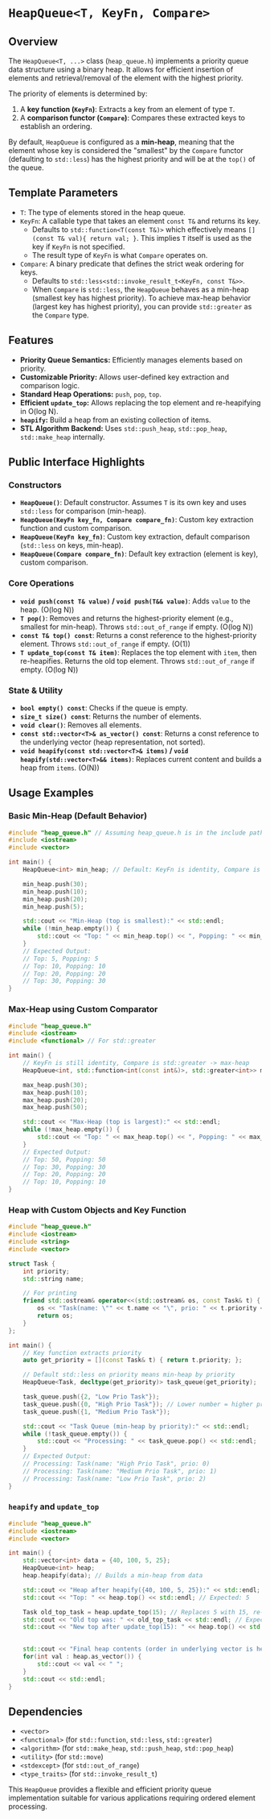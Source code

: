 # `HeapQueue<T, KeyFn, Compare>`

## Overview

The `HeapQueue<T, ...>` class (`heap_queue.h`) implements a priority queue data structure using a binary heap. It allows for efficient insertion of elements and retrieval/removal of the element with the highest priority.

The priority of elements is determined by:
1.  A **key function (`KeyFn`)**: Extracts a key from an element of type `T`.
2.  A **comparison functor (`Compare`)**: Compares these extracted keys to establish an ordering.

By default, `HeapQueue` is configured as a **min-heap**, meaning that the element whose key is considered the "smallest" by the `Compare` functor (defaulting to `std::less`) has the highest priority and will be at the `top()` of the queue.

## Template Parameters

-   `T`: The type of elements stored in the heap queue.
-   `KeyFn`: A callable type that takes an element `const T&` and returns its key.
    -   Defaults to `std::function<T(const T&)>` which effectively means `[](const T& val){ return val; }`. This implies `T` itself is used as the key if `KeyFn` is not specified.
    -   The result type of `KeyFn` is what `Compare` operates on.
-   `Compare`: A binary predicate that defines the strict weak ordering for keys.
    -   Defaults to `std::less<std::invoke_result_t<KeyFn, const T&>>`.
    -   When `Compare` is `std::less`, the `HeapQueue` behaves as a min-heap (smallest key has highest priority). To achieve max-heap behavior (largest key has highest priority), you can provide `std::greater` as the `Compare` type.

## Features

-   **Priority Queue Semantics:** Efficiently manages elements based on priority.
-   **Customizable Priority:** Allows user-defined key extraction and comparison logic.
-   **Standard Heap Operations:** `push`, `pop`, `top`.
-   **Efficient `update_top`:** Allows replacing the top element and re-heapifying in O(log N).
-   **`heapify`:** Build a heap from an existing collection of items.
-   **STL Algorithm Backend:** Uses `std::push_heap`, `std::pop_heap`, `std::make_heap` internally.

## Public Interface Highlights

### Constructors
-   **`HeapQueue()`**: Default constructor. Assumes `T` is its own key and uses `std::less` for comparison (min-heap).
-   **`HeapQueue(KeyFn key_fn, Compare compare_fn)`**: Custom key extraction function and custom comparison.
-   **`HeapQueue(KeyFn key_fn)`**: Custom key extraction, default comparison (`std::less` on keys, min-heap).
-   **`HeapQueue(Compare compare_fn)`**: Default key extraction (element is key), custom comparison.

### Core Operations
-   **`void push(const T& value)` / `void push(T&& value)`**: Adds `value` to the heap. (O(log N))
-   **`T pop()`**: Removes and returns the highest-priority element (e.g., smallest for min-heap). Throws `std::out_of_range` if empty. (O(log N))
-   **`const T& top() const`**: Returns a const reference to the highest-priority element. Throws `std::out_of_range` if empty. (O(1))
-   **`T update_top(const T& item)`**: Replaces the top element with `item`, then re-heapifies. Returns the old top element. Throws `std::out_of_range` if empty. (O(log N))

### State & Utility
-   **`bool empty() const`**: Checks if the queue is empty.
-   **`size_t size() const`**: Returns the number of elements.
-   **`void clear()`**: Removes all elements.
-   **`const std::vector<T>& as_vector() const`**: Returns a const reference to the underlying vector (heap representation, not sorted).
-   **`void heapify(const std::vector<T>& items)` / `void heapify(std::vector<T>&& items)`**: Replaces current content and builds a heap from `items`. (O(N))

## Usage Examples

### Basic Min-Heap (Default Behavior)

```cpp
#include "heap_queue.h" // Assuming heap_queue.h is in the include path
#include <iostream>
#include <vector>

int main() {
    HeapQueue<int> min_heap; // Default: KeyFn is identity, Compare is std::less -> min-heap

    min_heap.push(30);
    min_heap.push(10);
    min_heap.push(20);
    min_heap.push(5);

    std::cout << "Min-Heap (top is smallest):" << std::endl;
    while (!min_heap.empty()) {
        std::cout << "Top: " << min_heap.top() << ", Popping: " << min_heap.pop() << std::endl;
    }
    // Expected Output:
    // Top: 5, Popping: 5
    // Top: 10, Popping: 10
    // Top: 20, Popping: 20
    // Top: 30, Popping: 30
}
```

### Max-Heap using Custom Comparator

```cpp
#include "heap_queue.h"
#include <iostream>
#include <functional> // For std::greater

int main() {
    // KeyFn is still identity, Compare is std::greater -> max-heap
    HeapQueue<int, std::function<int(const int&)>, std::greater<int>> max_heap;

    max_heap.push(30);
    max_heap.push(10);
    max_heap.push(20);
    max_heap.push(50);

    std::cout << "Max-Heap (top is largest):" << std::endl;
    while (!max_heap.empty()) {
        std::cout << "Top: " << max_heap.top() << ", Popping: " << max_heap.pop() << std::endl;
    }
    // Expected Output:
    // Top: 50, Popping: 50
    // Top: 30, Popping: 30
    // Top: 20, Popping: 20
    // Top: 10, Popping: 10
}
```

### Heap with Custom Objects and Key Function

```cpp
#include "heap_queue.h"
#include <iostream>
#include <string>
#include <vector>

struct Task {
    int priority;
    std::string name;

    // For printing
    friend std::ostream& operator<<(std::ostream& os, const Task& t) {
        os << "Task(name: \"" << t.name << "\", prio: " << t.priority << ")";
        return os;
    }
};

int main() {
    // Key function extracts priority
    auto get_priority = [](const Task& t) { return t.priority; };

    // Default std::less on priority means min-heap by priority
    HeapQueue<Task, decltype(get_priority)> task_queue(get_priority);

    task_queue.push({2, "Low Prio Task"});
    task_queue.push({0, "High Prio Task"}); // Lower number = higher priority for min-heap
    task_queue.push({1, "Medium Prio Task"});

    std::cout << "Task Queue (min-heap by priority):" << std::endl;
    while (!task_queue.empty()) {
        std::cout << "Processing: " << task_queue.pop() << std::endl;
    }
    // Expected Output:
    // Processing: Task(name: "High Prio Task", prio: 0)
    // Processing: Task(name: "Medium Prio Task", prio: 1)
    // Processing: Task(name: "Low Prio Task", prio: 2)
}
```

### `heapify` and `update_top`

```cpp
#include "heap_queue.h"
#include <iostream>
#include <vector>

int main() {
    std::vector<int> data = {40, 100, 5, 25};
    HeapQueue<int> heap;
    heap.heapify(data); // Builds a min-heap from data

    std::cout << "Heap after heapify({40, 100, 5, 25}):" << std::endl;
    std::cout << "Top: " << heap.top() << std::endl; // Expected: 5

    Task old_top_task = heap.update_top(15); // Replaces 5 with 15, re-heapifies
    std::cout << "Old top was: " << old_top_task << std::endl; // Expected: 5
    std::cout << "New top after update_top(15): " << heap.top() << std::endl; // Expected: 15 (or 25 if 15 causes 25 to be smaller)
                                                                          // Actually, 15 is smaller than 25, 40, 100. So 15.

    std::cout << "Final heap contents (order in underlying vector is heap order): ";
    for(int val : heap.as_vector()) {
        std::cout << val << " ";
    }
    std::cout << std::endl;
}
```

## Dependencies
- `<vector>`
- `<functional>` (for `std::function`, `std::less`, `std::greater`)
- `<algorithm>` (for `std::make_heap`, `std::push_heap`, `std::pop_heap`)
- `<utility>` (for `std::move`)
- `<stdexcept>` (for `std::out_of_range`)
- `<type_traits>` (for `std::invoke_result_t`)

This `HeapQueue` provides a flexible and efficient priority queue implementation suitable for various applications requiring ordered element processing.
